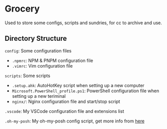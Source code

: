 # Grocery

Used to store some configs, scripts and sundries, for cc to archive and use.

## Directory Structure

`config`: Some configuration files

- `.npmrc`: NPM & PNPM configuration file
- `.vimrc`: Vim configuration file

`scripts`: Some scripts

- `.setup.ahk`: AutoHotKey script when setting up a new computer
- `Microsoft.PowerShell_profile.ps1`: PowerShell configuration file when setting up a new teriminal
- `nginx/`: Nginx configuration file and start/stop script

`.vscode`: My VSCode configuration file and extensions list

`.oh-my-posh`: My oh-my-posh config script, get more info from [here](./oh-my-posh/README.md)
